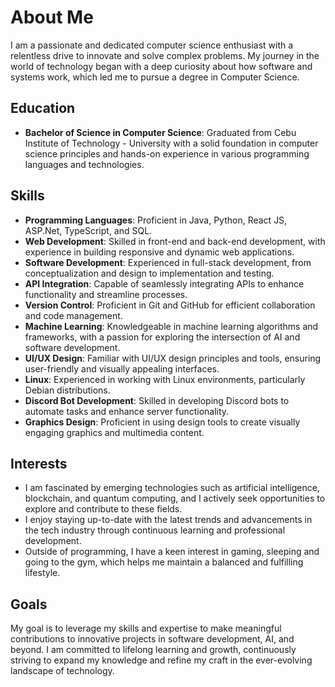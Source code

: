 # About Me

I am a passionate and dedicated computer science enthusiast with a relentless drive to innovate and solve complex problems. My journey in the world of technology began with a deep curiosity about how software and systems work, which led me to pursue a degree in Computer Science.

## Education
- **Bachelor of Science in Computer Science**: Graduated from Cebu Institute of Technology - University with a solid foundation in computer science principles and hands-on experience in various programming languages and technologies.

## Skills
- **Programming Languages**: Proficient in Java, Python, React JS, ASP.Net, TypeScript, and SQL.
- **Web Development**: Skilled in front-end and back-end development, with experience in building responsive and dynamic web applications.
- **Software Development**: Experienced in full-stack development, from conceptualization and design to implementation and testing.
- **API Integration**: Capable of seamlessly integrating APIs to enhance functionality and streamline processes.
- **Version Control**: Proficient in Git and GitHub for efficient collaboration and code management.
- **Machine Learning**: Knowledgeable in machine learning algorithms and frameworks, with a passion for exploring the intersection of AI and software development.
- **UI/UX Design**: Familiar with UI/UX design principles and tools, ensuring user-friendly and visually appealing interfaces.
- **Linux**: Experienced in working with Linux environments, particularly Debian distributions.
- **Discord Bot Development**: Skilled in developing Discord bots to automate tasks and enhance server functionality.
- **Graphics Design**: Proficient in using design tools to create visually engaging graphics and multimedia content.

## Interests
- I am fascinated by emerging technologies such as artificial intelligence, blockchain, and quantum computing, and I actively seek opportunities to explore and contribute to these fields.
- I enjoy staying up-to-date with the latest trends and advancements in the tech industry through continuous learning and professional development.
- Outside of programming, I have a keen interest in gaming, sleeping and going to the gym, which helps me maintain a balanced and fulfilling lifestyle.

## Goals
My goal is to leverage my skills and expertise to make meaningful contributions to innovative projects in software development, AI, and beyond. I am committed to lifelong learning and growth, continuously striving to expand my knowledge and refine my craft in the ever-evolving landscape of technology.
